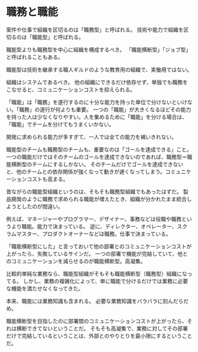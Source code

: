 # 職務と職能

案件や仕事で組織を区切るのは「職務型」と呼ばれる。
技術や能力で組織を区切るのは「職能型」と呼ばれる。

職能型よりも職務型を中心に組織を構成するべき。
「職能横断型」「ジョブ型」と呼ばれることもある。

職能型は技術を継承する職人ギルドのような教育用の組織で、実働用ではない。

組織はシステムであるべき。
他の組織にできるだけ依存せず、単独でも職務をこなせると、コミュニケーションコストを抑えられる。

「職能」は「職務」を遂行するのに十分な能力を持った単位で分けないといけない。「職務」の遂行が何よりも重要。
一つの「職能」が大きくなるほどその能力を持った人は少なくなりやすい。人を集めるために「職能」を分ける場合は、「職能」でチームを分けてもうまくいかない。

開発に求められる能力が多すぎて、一人では全ての能力を補いきれない。

職能型のチームも職務型のチームも、重要なのは「ゴールを達成できる」こと。
一つの職能だけではそのチームのゴールを達成できないのであれば、職務型＝職能横断型のチームにするしかない。
そのチームだけでゴールを達成できないと、他のチームとの依存関係が強くなって動きが遅くなってしまう。コミュニケーションコストも高まる。

昔ながらの職能型組織というのは、そもそも職務型組織でもあったはずだ。
製品開発のように職務で求められる職能が増えたとき、組織が分かれたまま統合しようとしたのが間違い。

例えば、マネージャーやプログラマー、デザイナー、事務などは役職や職務というより職能。能力で決まっている。
逆に、ディレクター、オペレーター、スクラムマスター、プロダクトオーナーなどは職務。仕事で決まっている。

「職能横断型にした」と言っておいて他の部署とのコミュニケーションコストが上がったら、失敗しているサインだ。
一つの部署で機能が完結していて、他とのコミュニケーションを減らせるのが職能横断型。高凝集。

比較的単純な業務なら、職能型組織がそもそも職能横断型（職務型）組織になってる。
しかし、業務の複雑化によって、単に職能で分けるだけでは業務に必要な機能を満たせなくなってきた。

本来、職能には業務知識も含まれる。
必要な業務知識をバラバラに刻んだらだめ。

職能横断型を目指したのに部署間のコミュニケーションコストが上がったら、それは横断できてないということだ。
そもそも高凝集で、業務に対してその部署だけで完結しているということは、外部とのやりとりを最小限にするということだ。
